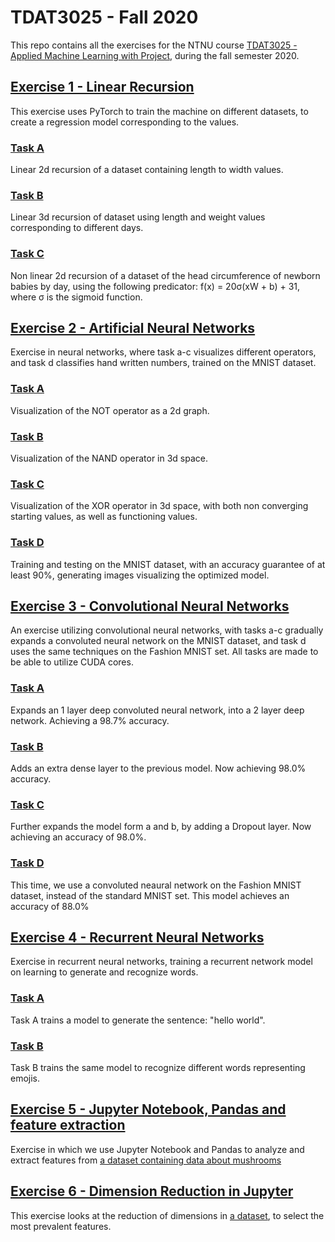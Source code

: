 # TDAT3025 - Fall 2020
This repo contains all the exercises for the NTNU course [TDAT3025 - Applied Machine Learning with Project](https://www.ntnu.no/studier/emner/TDAT3025#tab=omEmnet), during the fall semester 2020.
## [Exercise 1 - Linear Recursion](/Øving-1)
This exercise uses PyTorch to train the machine on different datasets, to create a regression model corresponding to the values.
### [Task A](/Øving-1/task-a.py)
Linear 2d recursion of a dataset containing length to width values.
### [Task B](/Øving-1/task-b.py)
Linear 3d recursion of dataset using length and weight values corresponding to different days.
### [Task C](/Øving-1/task-c.py)
Non linear 2d recursion of a dataset of the head circumference of newborn babies by day, using the following predicator: f(x) = 20σ(xW + b) + 31, where σ is the sigmoid function.
## [Exercise 2 - Artificial Neural Networks](/Øving-2)
Exercise in neural networks, where task a-c visualizes different operators, and task d classifies hand written numbers, trained on the MNIST dataset.
### [Task A](/Øving-2/task-a.py)
Visualization of the NOT operator as a 2d graph.
### [Task B](/Øving-2/task-b.py)
Visualization of the NAND operator in 3d space.
### [Task C](/Øving-2/task-c.py)
Visualization of the XOR operator in 3d space, with both non converging starting values, as well as functioning values.
### [Task D](/Øving-2/task-d.py)
Training and testing on the MNIST dataset, with an accuracy guarantee of at least 90%, generating images visualizing the optimized model.
## [Exercise 3 - Convolutional Neural Networks](/Øving-3)
An exercise utilizing convolutional neural networks, with tasks a-c gradually expands a convoluted neural network on the MNIST dataset, and task d uses the same techniques on the Fashion MNIST set. All tasks are made to be able to utilize CUDA cores.
### [Task A](/Øving-3/task-a.py)
Expands an 1 layer deep convoluted neural network, into a 2 layer deep network. Achieving a 98.7% accuracy.
### [Task B](/Øving-3/task-b.py)
Adds an extra dense layer to the previous model. Now achieving 98.0% accuracy.
### [Task C](/Øving-3/task-c.py)
Further expands the model form a and b, by adding a Dropout layer. Now achieving an accuracy of 98.0%.
### [Task D](/Øving-3/task-d.py)
This time, we use a convoluted neaural network on the Fashion MNIST dataset, instead of the standard MNIST set. This model achieves an accuracy of 88.0%
## [Exercise 4 - Recurrent Neural Networks](/Øving-4)
Exercise in recurrent neural networks, training a recurrent network model on learning to generate and recognize words.
### [Task A](/Øving-4/task-a.py)
Task A trains a model to generate the sentence: "hello world".
### [Task B](/Øving-4/task-b.py)
Task B trains the same model to recognize different words representing emojis.
## [Exercise 5 - Jupyter Notebook, Pandas and feature extraction](/Øving-5)
Exercise in which we use Jupyter Notebook and Pandas to analyze and extract features from [a dataset containing
data about mushrooms](https://archive.ics.uci.edu/ml/datasets/Mushroom)
## [Exercise 6 - Dimension Reduction in Jupyter](Øving-6)
This exercise looks at the reduction of dimensions in [a dataset](https://archive.ics.uci.edu/ml/datasets/Mushroom), to select the most prevalent features. 
